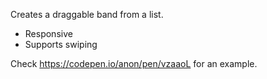 Creates a draggable band from a list. 

 - Responsive
 - Supports swiping

Check https://codepen.io/anon/pen/vzaaoL for an example.